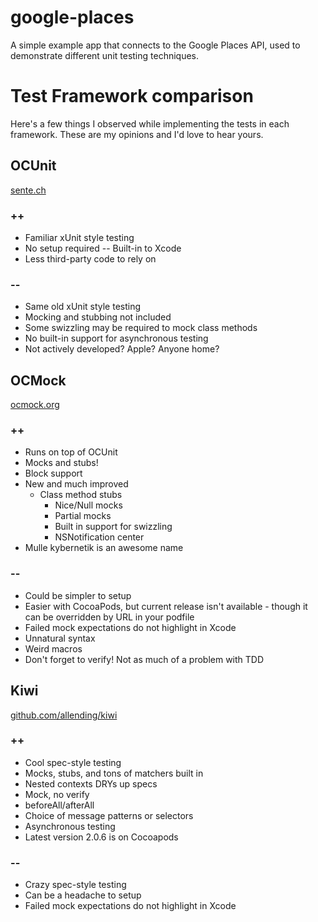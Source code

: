 google-places
=============

A simple example app that connects to the Google Places API, used to demonstrate different unit testing techniques.

Test Framework comparison
=========================

Here's a few things I observed while implementing the tests in each framework.  These are my opinions and I'd love to hear yours.

## OCUnit

[sente.ch](http://www.sente.ch/software/ocunit/)

### ++

- Familiar xUnit style testing
- No setup required -- Built-in to Xcode
- Less third-party code to rely on

### \-\-

- Same old xUnit style testing
- Mocking and stubbing not included
- Some swizzling may be required to mock class methods
- No built-in support for asynchronous testing
- Not actively developed?  Apple?  Anyone home?

## OCMock

[ocmock.org](http://ocmock.org/)

### ++

- Runs on top of OCUnit
- Mocks and stubs!
- Block support
- New and much improved
  - Class method stubs
	- Nice/Null mocks
	- Partial mocks
	- Built in support for swizzling
	- NSNotification center
- Mulle kybernetik is an awesome name

### \-\-

- Could be simpler to setup
- Easier with CocoaPods, but current release isn't available - though it can be overridden by URL in your podfile
- Failed mock expectations do not highlight in Xcode
- Unnatural syntax 
- Weird macros
- Don't forget to verify!  Not as much of a problem with TDD

## Kiwi

[github.com/allending/kiwi](https://github.com/allending/Kiwi)

### ++

- Cool spec-style testing
- Mocks, stubs, and tons of matchers built in
- Nested contexts DRYs up specs
- Mock, no verify
- beforeAll/afterAll
- Choice of message patterns or selectors
- Asynchronous testing
- Latest version 2.0.6 is on Cocoapods

### \-\-

- Crazy spec-style testing
- Can be a headache to setup
- Failed mock expectations do not highlight in Xcode

